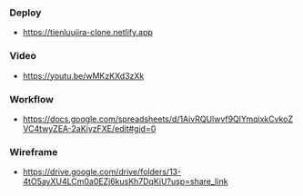 ### Deploy
  - https://tienluujira-clone.netlify.app
### Video
  - https://youtu.be/wMKzKXd3zXk
### Workflow
  - https://docs.google.com/spreadsheets/d/1AivRQUlwvf9QlYmqixkCvkoZVC4twyZEA-2aKiyzFXE/edit#gid=0
### Wireframe
 - https://drive.google.com/drive/folders/13-4tO5ayXU4LCm0a0EZj6kusKh7DqKiU?usp=share_link
